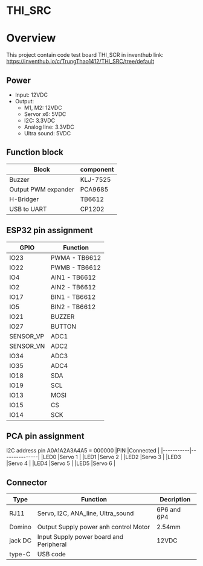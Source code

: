 # THI_SRC
# Overview
This project contain code test board THI_SCR in inventhub link: https://inventhub.io/c/TrungThao1412/THI_SRC/tree/default

## Power 
- Input: 12VDC 
- Output: 
    + M1, M2: 12VDC
    + Servor x6: 5VDC
    + I2C: 3.3VDC
    + Analog line: 3.3VDC
    + Ultra sound: 5VDC
## Function block 
|Block                  |component  |
|-----------------------|-----------|
|Buzzer                 |KLJ-7525   |
|Output PWM expander    |PCA9685    |
|H-Bridger              |TB6612     |
|USB to UART            |CP1202     |

## ESP32 pin assignment
|GPIO       |Function       |
|-----------|---------------|
|IO23       |PWMA - TB6612  |
|IO22       |PWMB - TB6612  |
|IO4        |AIN1 - TB6612  |
|IO2        |AIN2 - TB6612  |
|IO17       |BIN1 - TB6612  |
|IO5        |BIN2 - TB6612  |
|IO21       |BUZZER         |
|IO27       |BUTTON         |
|SENSOR_VP  |ADC1           |
|SENSOR_VN  |ADC2           |
|IO34       |ADC3           |
|IO35       |ADC4           |
|IO18       |SDA            |
|IO19       |SCL            |
|IO13       |MOSI           |
|IO15       |CS             |
|IO14       |SCK            |

## PCA pin assignment 
I2C address pin A0A1A2A3A4A5 = 000000
|PIN        |Connected      |
|-----------|---------------|
|LED0       |Servo 1        |
|LED1       |Servo 2        |
|LED2       |Servo 3        |
|LED3       |Servo 4        |
|LED4       |Servo 5        |
|LED5       |Servo 6        |


## Connector 
|Type   |Function                               |Decription |
|-------|-----------------------------------    |-----------|
|RJ11   |Servo, I2C, ANA_line, Ultra_sound      |6P6 and 6P4|
|Domino |Output Supply power anh control Motor  |2.54mm     |
|jack DC|Input Supply power board and Peripheral|12VDC      |
|type-C |USB code                               |           |


